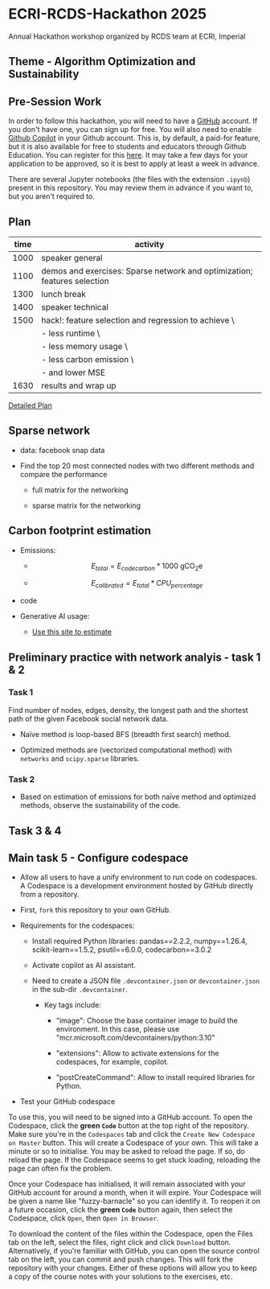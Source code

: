 # ECRI-RCDS-Hackathon 2025
Annual Hackathon workshop organized by RCDS team at ECRI, Imperial

## Theme - Algorithm Optimization and Sustainability

## Pre-Session Work

In order to follow this hackathon, you will need to have a [GitHub](https://github.com/home) account. If you don't have one, you can sign up for free. You will also need to enable [Github Copilot](https://github.com/features/copilot) in your Github account. This is, by default, a paid-for feature, but it is also available for free to students and educators through Github Education. You can register for this [here](https://github.com/edu). It may take a few days for your application to be approved, so it is best to apply at least a week in advance.

There are several Jupyter notebooks (the files with the extension `.ipynb`) present in this  repository. You may review them in advance if you want to, but you aren't required to.

## Plan

time |activity|
|-----|--------|
|1000 |speaker general|
|1100 |demos and exercises: Sparse network and optimization; features selection|
|1300 |lunch break|
|1400 |speaker technical|
|1500 |hack!: feature selection and regression to achieve \ |
|     | - less runtime \ |
|     | - less memory usage \ |
|     | - less carbon emission \ |
|     | - and lower MSE|
|1630 |results and wrap up|

[Detailed Plan](plan.md)

## Sparse network

- data: facebook snap data

- Find the top 20 most connected nodes with two different methods and compare the performance

    - full matrix for the networking

    - sparse matrix for the networking

## Carbon footprint estimation

- Emissions: 

    - $$E_{total} = E_{codecarbon} * 1000 \text{  gCO}_2\text{e}$$

    - $$E_{calibrated} = E_{total} * CPU_{percentage}$$

- code

- Generative AI usage:
    - [Use this site to estimate](https://huggingface.co/spaces/genai-impact/ecologits-calculator)

## Preliminary practice with network analyis - task 1 & 2 

### Task 1

Find number of nodes, edges, density, the longest path and the shortest path of the given Facebook social network data.

- Naïve method is loop-based BFS (breadth first search) method.

- Optimized methods are (vectorized computational method) with `networks` and `scipy.sparse` libraries.

### Task 2

- Based on estimation of emissions for both naïve method and optimized methods, observe the sustainability of the code.

## Task 3 & 4

## Main task 5 - Configure codespace

- Allow all users to have a unify environment to run code on codespaces. A Codespace is a development environment hosted by GitHub directly from a repository. 

- First, `fork` this repository to your own GitHub.

- Requirements for the codespaces:

    - Install required Python libraries: pandas==2.2.2, numpy==1.26.4, scikit-learn==1.5.2, psutil==6.0.0, codecarbon==3.0.2

    - Activate copilot as AI assistant.

    - Need to create a JSON file `.devcontainer.json` or `devcontainer.json` in the sub-dir `.devcontainer`.

        - Key tags include:

            - "image": Choose the base container image to build the environment. In this case, please use "mcr.microsoft.com/devcontainers/python:3.10"

            - "extensions": Allow to activate extensions for the codespaces, for example, copilot.

            - "postCreateCommand": Allow to install required libraries for Python.

- Test your GitHub codespace

To use this, you will need to be signed into a GitHub account. To open the Codespace, click the **green `Code`** button at the top right of the repository. Make sure you're in the `Codespaces` tab and click the `Create New Codespace on Master` button. This will create a Codespace of your own. This will take a minute or so to initialise. You may be asked to reload the page. If so, do reload the page. If the Codespace seems to get stuck loading, reloading the page can often fix the problem.

Once your Codespace has initialised, it will remain associated with your GitHub account for around a month, when it will expire. Your Codespace will be given a name like "fuzzy-barnacle" so you can identify it. To reopen it on a future occasion, click the **green `Code`** button again, then select the Codespace, click `Open`, then `Open in Browser`.

To download the content of the files within the Codespace, open the Files tab on the left, select the files, right click and click `Download` button. Alternatively, if you're familiar with GitHub, you can open the source control tab on the left, you can commit and push changes. This will fork the repository with your changes. Either of these options will allow you to keep a copy of the course notes with your solutions to the exercises, etc.
